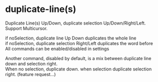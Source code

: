 # duplicate-line(s)
 
Duplicate Line(s) Up/Down, duplicate selection Up/Down/Right/Left. Support Multicursor.  
    
if noSelection, duplicate line Up Down duplicates the whole line  
if noSelection, duplicate selection Right/Left duplicates the word before  
All commands can be enabled/disabled in settings
   
Another command, disabled by default, is a mix between duplicate line down and selection right.  
When no selection, duplicate down. when selection duplicate selection right. (feature request...)


